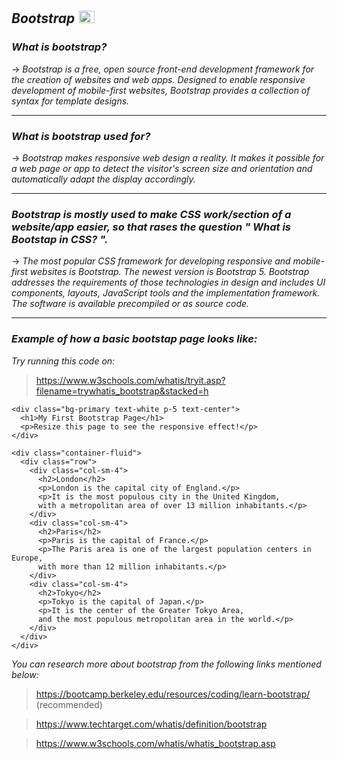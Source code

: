 ## _Bootstrap_  <img src='https://uxwing.com/wp-content/themes/uxwing/download/brands-and-social-media/bootstrap-5-logo-icon.png' width='25' height='20' style="margin: 2px 2px 2px 2px;" >


### _What is bootstrap?_
-> *Bootstrap is a free, open source front-end development framework for the creation of websites and web apps. Designed to enable responsive development of mobile-first websites, Bootstrap provides a collection of syntax for template designs.*

---
### _What is bootstrap used for?_
-> *Bootstrap makes responsive web design a reality. It makes it possible for a web page or app to detect the visitor's screen size and orientation and automatically adapt the display accordingly.* 

---
### _Bootstrap is mostly used to make CSS work/section of a website/app easier, so that rases the question " What is Bootstap in CSS? "._
-> *The most popular CSS framework for developing responsive and mobile-first websites is Bootstrap. The newest version is Bootstrap 5.
Bootstrap addresses the requirements of those technologies in design and includes UI components, layouts, JavaScript tools and the implementation framework. The software is available precompiled or as source code.*

---
### _Example of how a basic bootstap page looks like:_
*Try running this code on:*
>https://www.w3schools.com/whatis/tryit.asp?filename=trywhatis_bootstrap&stacked=h
```
<div class="bg-primary text-white p-5 text-center">
  <h1>My First Bootstrap Page</h1>
  <p>Resize this page to see the responsive effect!</p>
</div>

<div class="container-fluid">
  <div class="row">
    <div class="col-sm-4">
      <h2>London</h2>
      <p>London is the capital city of England.</p>
      <p>It is the most populous city in the United Kingdom,
      with a metropolitan area of over 13 million inhabitants.</p>
    </div>
    <div class="col-sm-4">
      <h2>Paris</h2>
      <p>Paris is the capital of France.</p>
      <p>The Paris area is one of the largest population centers in Europe,
      with more than 12 million inhabitants.</p>
    </div>
    <div class="col-sm-4">
      <h2>Tokyo</h2>
      <p>Tokyo is the capital of Japan.</p>
      <p>It is the center of the Greater Tokyo Area,
      and the most populous metropolitan area in the world.</p>
    </div>
  </div>
</div>
```

*You can research more about bootstrap from the following links mentioned below:*
>https://bootcamp.berkeley.edu/resources/coding/learn-bootstrap/ (recommended)

>https://www.techtarget.com/whatis/definition/bootstrap

>https://www.w3schools.com/whatis/whatis_bootstrap.asp
